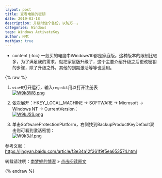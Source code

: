 ```yaml
---
layout: post
title: 查看电脑的密钥  
date: 2019-03-18
description: 升级时做个备份，以防万一。
categories: Windows  
tags: Windows ActivateKey   
author: NMt
mathjax: true
---
```


* content
{:toc}
一般买的电脑中Windows10都是家庭版，这种版本的限制比较多，为了满足我的需求，就把家庭版升级了，这个主要介绍升级之后更改密钥的步骤，除了升级之外，其他的到期激活等等也适用。  

<div style='display: none'>
@@@@
</div>


{% raw %}
1. `win+R`打开运行，输入`regedit`用以打开注册表  
   [![W9k8W8.png](https://z3.ax1x.com/2021/07/11/W9k8W8.png)](https://imgtu.com/i/W9k8W8)  
   
[//]: # (![][pt_01])  

2. 依次展开：HKEY_LOCAL_MACHINE -> SOFTWARE -> Microsoft -> Windows NT -> CurrentVersion：  
   [![W9kJSS.png](https://z3.ax1x.com/2021/07/11/W9kJSS.png)](https://imgtu.com/i/W9kJSS)  

[//]: # (![][pt_02])

3. 单击SoftwareProtectionPlatform，右侧找到BackupProductKeyDefault双击则可看到激活密钥：  
   [![W9k3Jf.png](https://z3.ax1x.com/2021/07/11/W9k3Jf.png)](https://imgtu.com/i/W9k3Jf)

[//]: # (![][pt_03])  

参考文献：  
https://jingyan.baidu.com/article/f3e34a12f361f9f5ea653574.html  

转载请注明：[南梦婷的博客](https://norah2.github.io) » [点击阅读原文](https://norah2.github.io/2019/03/view_keys/) 

<!--本文用到的链接
[pt_01]: /images/posts/view_keys/01.png  
[pt_02]: /images/posts/view_keys/02.png  
[pt_03]: /images/posts/view_keys/03.png  
[![W9k8W8.png](https://z3.ax1x.com/2021/07/11/W9k8W8.png)](https://imgtu.com/i/W9k8W8)
[![W9kJSS.png](https://z3.ax1x.com/2021/07/11/W9kJSS.png)](https://imgtu.com/i/W9kJSS)
[![W9k3Jf.png](https://z3.ax1x.com/2021/07/11/W9k3Jf.png)](https://imgtu.com/i/W9k3Jf)
-->
{% endraw %}